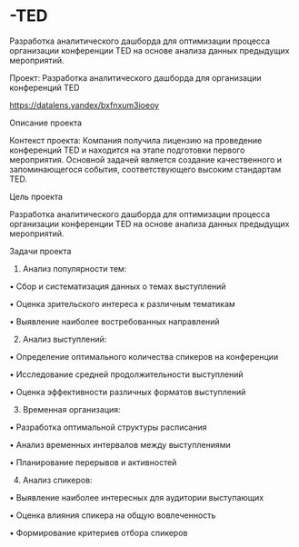 # -TED
Разработка аналитического дашборда для оптимизации процесса организации конференции TED на основе анализа данных предыдущих мероприятий.

Проект: Разработка аналитического дашборда для организации конференций TED

https://datalens.yandex/bxfnxum3ioeoy

Описание проекта

Контекст проекта: Компания получила лицензию на проведение конференций TED и находится на
этапе подготовки первого мероприятия. Основной задачей является создание качественного и
запоминающегося события, соответствующего высоким стандартам TED.

Цель проекта

Разработка аналитического дашборда для оптимизации процесса организации конференции TED на
основе анализа данных предыдущих мероприятий.

Задачи проекта

1. Анализ популярности тем:
   
• Сбор и систематизация данных о темах выступлений

• Оценка зрительского интереса к различным тематикам

• Выявление наиболее востребованных направлений

2. Анализ выступлений:
   
• Определение оптимального количества спикеров на конференции

• Исследование средней продолжительности выступлений

• Оценка эффективности различных форматов выступлений

 3. Временная организация:

• Разработка оптимальной структуры расписания

• Анализ временных интервалов между выступлениями

• Планирование перерывов и активностей

4. Анализ спикеров:
   
• Выявление наиболее интересных для аудитории выступающих

• Оценка влияния спикера на общую вовлеченность

• Формирование критериев отбора спикеров
